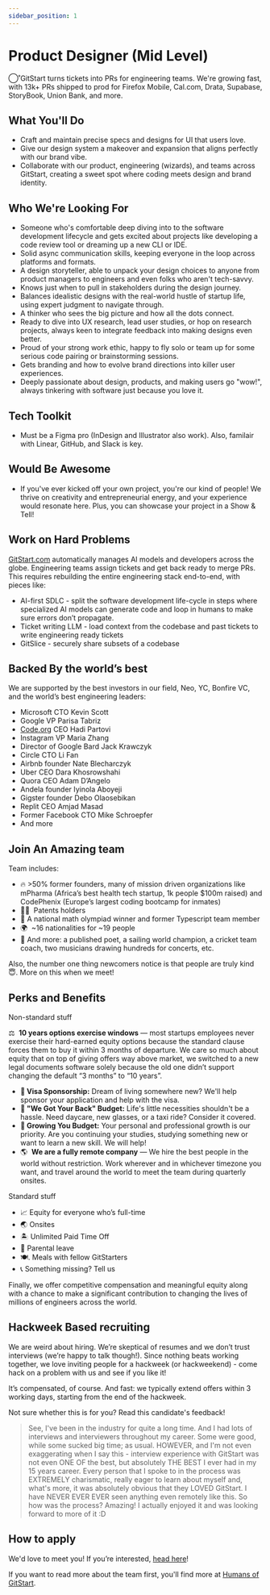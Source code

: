 ```yaml
---
sidebar_position: 1
---
```


# Product Designer (Mid Level)

◯˚GitStart turns tickets into PRs for engineering teams. We're growing fast, with 13k+ PRs shipped to prod for Firefox Mobile, Cal.com, Drata, Supabase, StoryBook, Union Bank, and more.

## What You'll Do
- Craft and maintain precise specs and designs for UI that users love.
- Give our design system a makeover and expansion that aligns perfectly with our brand vibe.
- Collaborate with our product, engineering (wizards), and teams across GitStart, creating a sweet spot where coding meets design and brand identity.

## Who We're Looking For
- Someone who's comfortable deep diving into to the software development lifecycle and gets excited about projects like developing a code review tool or dreaming up a new CLI or IDE.
- Solid async communication skills, keeping everyone in the loop across platforms and formats.
- A design storyteller, able to unpack your design choices to anyone from product managers to engineers and even folks who aren't tech-savvy.
- Knows just when to pull in stakeholders during the design journey.
- Balances idealistic designs with the real-world hustle of startup life, using expert judgment to navigate through.
- A thinker who sees the big picture and how all the dots connect.
- Ready to dive into UX research, lead user studies, or hop on research projects, always keen to integrate feedback into making designs even better.
- Proud of your strong work ethic, happy to fly solo or team up for some serious code pairing or brainstorming sessions.
- Gets branding and how to evolve brand directions into killer user experiences.
- Deeply passionate about design, products, and making users go "wow!", always tinkering with software just because you love it.

## Tech Toolkit
- Must be a Figma pro (InDesign and Illustrator also work). Also, familair with Linear, GitHub, and Slack is key.

## Would Be Awesome
- If you've ever kicked off your own project, you're our kind of people! We thrive on creativity and entrepreneurial energy, and your experience would resonate here. Plus, you can showcase your project in a Show & Tell!

## Work on Hard Problems

[GitStart.com](http://gitstart.com/) automatically manages AI models and developers across the globe. Engineering teams assign tickets and get back ready to merge PRs. This requires rebuilding the entire engineering stack end-to-end, with pieces like:

- AI-first SDLC - split the software development life-cycle in steps where specialized AI models can generate code and loop in humans to make sure errors don’t propagate.
- Ticket writing LLM - load context from the codebase and past tickets to write engineering ready tickets
- GitSlice - securely share subsets of a codebase

## **Backed By the world’s best**
We are supported by the best investors in our field, Neo, YC, Bonfire VC, and the world’s best engineering leaders:

- Microsoft CTO Kevin Scott
- Google VP Parisa Tabriz
- [Code.org](http://code.org/) CEO Hadi Partovi
- Instagram VP Maria Zhang
- Director of Google Bard Jack Krawczyk
- Circle CTO Li Fan
- Airbnb founder Nate Blecharczyk
- Uber CEO Dara Khosrowshahi
- Quora CEO Adam D’Angelo
- Andela founder Iyinola Aboyeji
- Gigster founder Debo Olaosebikan
- Replit CEO Amjad Masad
- Former Facebook CTO Mike Schroepfer
- And more

## **Join An Amazing team**
Team includes:

- 🔥 >50% former founders, many of mission driven organizations like mPharma (Africa’s best health tech startup, 1k people $100m raised) and CodePhenix (Europe’s largest coding bootcamp for inmates)
- 🧑‍🔬  Patents holders
- 🧠 A national math olympiad winner and former Typescript team member
- 🌍  ~16 nationalities for ~19 people
- 🤫 And more: a published poet, a sailing world champion, a cricket team coach, two musicians drawing hundreds for concerts, etc.

Also, the number one thing newcomers notice is that people are truly kind 😇. More on this when we meet!

## Perks and Benefits
Non-standard stuff

⚖️  **10 years options exercise windows** — most startups employees never exercise their hard-earned equity options because the standard clause forces them to buy it within 3 months of departure. We care so much about equity that on top of giving offers way above market, we switched to a new legal documents software solely because the old one didn’t support changing the default “3 months” to “10 years”.
- **🛂 Visa Sponsorship:** Dream of living somewhere new? We'll help sponsor your application and help with the visa.
- **👋 "We Got Your Back" Budget:** Life's little necessities shouldn't be a hassle. Need daycare, new glasses, or a taxi ride? Consider it covered.
- **🌱 Growing You Budget:** Your personal and professional growth is our priority. Are you continuing your studies, studying something new or want to learn a new skill. We will help!
- 🌎  **We are a fully remote company** — We hire the best people in the world without restriction. Work wherever and in whichever timezone you want, and travel around the world to meet the team during quarterly onsites.

Standard stuff

- 📈 Equity for everyone who’s full-time
- 🌏 Onsites
- 🏝 Unlimited Paid Time Off
- 🐣 Parental leave
- 🍽. Meals with fellow GitStarters
- 📞 Something missing? Tell us

Finally, we offer competitive compensation and meaningful equity along with a chance to make a significant contribution to changing the lives of millions of engineers across the world.

## **Hackweek Based recruiting**

We are weird about hiring. We’re skeptical of resumes and we don’t trust interviews (we’re happy to talk though!). Since nothing beats working together, we love inviting people for a hackweek (or hackweekend) - come hack on a problem with us and see if you like it!

It’s compensated, of course. And fast: we typically extend offers within 3 working days, starting from the end of the hackweek.

Not sure whether this is for you? Read this candidate's feedback!

> See, I've been in the industry for quite a long time. And I had lots of interviews and interviewers throughout my career. Some were good, while some sucked big time; as usual. HOWEVER, and I'm not even exaggerating when I say this - interview experience with GitStart was not even ONE OF the best, but absolutely THE BEST I ever had in my 15 years career. Every person that I spoke to in the process was EXTREMELY charismatic, really eager to learn about myself and, what's more, it was absolutely obvious that they LOVED GitStart. I have NEVER EVER EVER seen anything even remotely like this. So how was the process? Amazing! I actually enjoyed it and was looking forward to more of it :D
>

## How to apply

We'd love to meet you! If you’re interested, [head here](https://app.dover.io/apply/GitStart/383e18e8-5e03-406e-a606-592cb22a36bd)!


If you want to read more about the team first, you'll find more at [Humans of GitStart](https://humansof.gitstart.com).

